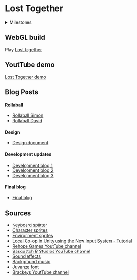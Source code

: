 # Lost Together

<details>
<summary>Milestones</summary>
   
# Milestones:
1. 17.03.2024 - Character controllers, Obstacles, Menu, Split Screen
2. 14.04.2024 - Environment, Triggers, Collaboration logic between characters, Animations, Character sprites
3. 07.05.2024 - Level design (finalize first level), Sound effects, Background music, Dust effect when running/landing a jump, GameLoop (Game over UI), Map controlls with VIA Arcade Machine, Possibly: Enemies,
---
4. 04.06.2024 - Fix minor issues within already implemented features, Enemies, 3 levels, Level menu, Light?, Custom sound effects for jumping, Sound effects for buttons and running

   Weekly workloads:
   #### 06.05-12.05.
   - Dev blog #3
   - Enemies
   - Instructions for player joining
   - Fix button selection animation
   - Checkpoints
   - Update design document

   #### 13.05.-19.05.
   - Level 2
   - Level menu
   - Lighting (investigate, if promising -> implement)
   - Sound effects for buttons and running
   - Update design document
  
   #### 20.05-26.05.
   - Level 3
   - Improve dust effect while running
   - Improve movement animation when landing a jump
   - Update design document
  
   #### 27.05.-04.06
   - Create a demo (2 min YT video)
   - Create final blog
   - Edit README to contain all stuf that is needed
   - Create a new branch for WebGL hosting
</details>

## WebGL build
Play [Lost together](https://davidek776.github.io/GMD-Project/)

## YoutTube demo
[Lost Together demo]()

## Blog Posts
#### Rollaball
- [Rollaball Simon](Blogs/Rollaball/Roll-a-ball_Simon.md)
- [Rollaball David](Blogs/Rollaball/Roll-a-ball_David.md)
#### Design
- [Design document](Blogs/Design/DESIGN_DOCUMENT.md)
#### Development updates
- [Development blog 1](Blogs/Development%20Updates/Milestone_1.md)
- [Development blog 2](Blogs/Development%20Updates/Milestone_2.md)
- [Development blog 3](Blogs/Development%20Updates/Milestone_3.md)
#### Final blog
- [Final blog](Blogs/Final%20Blog/FinalPost.md)

## Sources
- [Keyboard splitter](https://forum.unity.com/threads/keyboard-splitter-local-multiplayer-keyboard.874135/)
- [Character sprites](https://craftpix.net/freebies/free-fallen-angel-chibi-2d-game-sprites/)
- [Environment sprites](https://assetstore.unity.com/packages/2d/environments/2d-hand-painted-platformer-environment-227159)
- [Local Co-op in Unity using the New Input System - Tutorial](https://www.youtube.com/watch?v=2YhGK-PXz7g&t=1021s&ab_channel=BrokenKnightsGames)
- [Rehope Games YoutTube channel](https://www.youtube.com/@RehopeGames)
- [Sasquatch B Studios YouTube channel](https://www.youtube.com/@sasquatchbgames)
- [Sound effects](https://pixabay.com/users/28281460/?tab=all&order=latest&pagi=1)
- [Background music](https://www.youtube.com/watch?v=HndF_Abg0sI&ab_channel=myheadisempty-Topic)
- [Juvanze font](https://www.fontspace.com/j-juvanze-font-f112038)
- [Brackeys YoutTube channel](https://www.youtube.com/@Brackeys)

